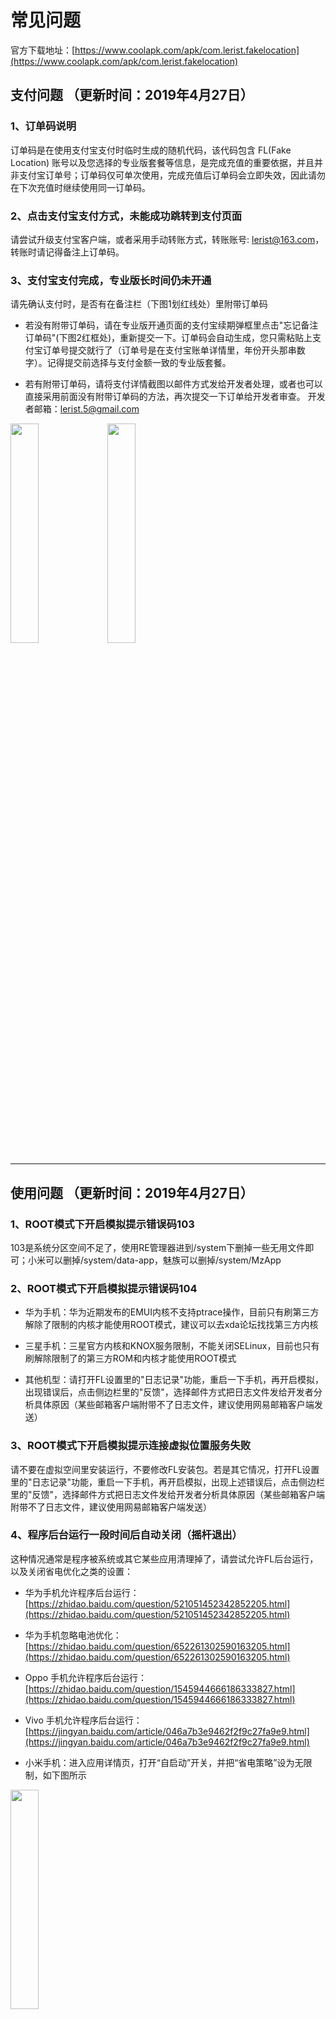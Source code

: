 # 常见问题
官方下载地址：[https://www.coolapk.com/apk/com.lerist.fakelocation](https://www.coolapk.com/apk/com.lerist.fakelocation)
## 支付问题 （更新时间：2019年4月27日）
### 1、订单码说明
订单码是在使用支付宝支付时临时生成的随机代码，该代码包含 FL(Fake Location) 账号以及您选择的专业版套餐等信息，是完成充值的重要依据，并且并非支付宝订单号；订单码仅可单次使用，完成充值后订单码会立即失效，因此请勿在下次充值时继续使用同一订单码。

### 2、点击支付宝支付方式，未能成功跳转到支付页面
请尝试升级支付宝客户端，或者采用手动转账方式，转账账号: lerist@163.com，转账时请记得备注上订单码。

### 3、支付宝支付完成，专业版长时间仍未开通
请先确认支付时，是否有在备注栏（下图1划红线处）里附带订单码

 * 若没有附带订单码，请在专业版开通页面的支付宝续期弹框里点击"忘记备注订单码"(下图2红框处)，重新提交一下。订单码会自动生成，您只需粘贴上支付宝订单号提交就行了（订单号是在支付宝账单详情里，年份开头那串数字）。记得提交前选择与支付金额一致的专业版套餐。

* 若有附带订单码，请将支付详情截图以邮件方式发给开发者处理，或者也可以直接采用前面没有附带订单码的方法，再次提交一下订单给开发者审查。
开发者邮箱：lerist.5@gmail.com

<img src="https://raw.githubusercontent.com/Lerist/fakelocation.github.io/master/FAQ/zh/img/Screenshot_2019-04-27-05-54-30-945_com.eg.android.png" width="30%" height="30%" />       <img src="https://raw.githubusercontent.com/Lerist/fakelocation.github.io/master/FAQ/zh/img/IMG_20190427_041839.jpg" width="30%" height="30%" />

- - - -
## 使用问题 （更新时间：2019年4月27日）
### 1、ROOT模式下开启模拟提示错误码103

103是系统分区空间不足了，使用RE管理器进到/system下删掉一些无用文件即可；小米可以删掉/system/data-app，魅族可以删掉/system/MzApp

### 2、ROOT模式下开启模拟提示错误码104

* 华为手机：华为近期发布的EMUI内核不支持ptrace操作，目前只有刷第三方解除了限制的内核才能使用ROOT模式，建议可以去xda论坛找找第三方内核

* 三星手机：三星官方内核和KNOX服务限制，不能关闭SELinux，目前也只有刷解除限制了的第三方ROM和内核才能使用ROOT模式

* 其他机型：请打开FL设置里的"日志记录"功能，重启一下手机，再开启模拟，出现错误后，点击侧边栏里的"反馈"，选择邮件方式把日志文件发给开发者分析具体原因（某些邮箱客户端附带不了日志文件，建议使用网易邮箱客户端发送）

### 3、ROOT模式下开启模拟提示连接虚拟位置服务失败

请不要在虚拟空间里安装运行，不要修改FL安装包。若是其它情况，打开FL设置里的"日志记录"功能，重启一下手机，再开启模拟，出现上述错误后，点击侧边栏里的"反馈"，选择邮件方式把日志文件发给开发者分析具体原因（某些邮箱客户端附带不了日志文件，建议使用网易邮箱客户端发送）

### 4、程序后台运行一段时间后自动关闭（摇杆退出）

这种情况通常是程序被系统或其它某些应用清理掉了，请尝试允许FL后台运行，以及关闭省电优化之类的设置：

* 华为手机允许程序后台运行：
[https://zhidao.baidu.com/question/521051452342852205.html](https://zhidao.baidu.com/question/521051452342852205.html)
 
* 华为手机忽略电池优化：
[https://zhidao.baidu.com/question/652261302590163205.html](https://zhidao.baidu.com/question/652261302590163205.html)
 
* Oppo 手机允许程序后台运行：
[https://zhidao.baidu.com/question/1545944666186333827.html](https://zhidao.baidu.com/question/1545944666186333827.html)
 
* Vivo 手机允许程序后台运行：
[https://jingyan.baidu.com/article/046a7b3e9462f2f9c27fa9e9.html](https://jingyan.baidu.com/article/046a7b3e9462f2f9c27fa9e9.html)
 
* 小米手机：进入应用详情页，打开“自启动”开关，并把“省电策略”设为无限制，如下图所示
 
<img src="https://raw.githubusercontent.com/Lerist/fakelocation.github.io/master/FAQ/zh/img/Screenshot_2019-04-27-08-17-37-981_com.miui.secur.png" width="30%" height="30%" />

### 5、避免被DD检测
请使用FL设置里的"隐藏Fake Location"功能重新安装一个随机包名的版本并卸载掉原版，并且确保手机上没有其它虚拟定位软件以及XP框架

### 6、避免被某游戏检测
建议使用FL设置里的"隐藏Fake Location"功能重新安装一个随机包名的版本并卸载掉原版，并且请合理使用模拟软件，速度不要超过5，也不要长时间保持同一速度，尽量避免位置漂移。还有一点，NOROOT模式下不要打开FL设置里的"允许搜索GPS信号"选项

### 未完待续...
